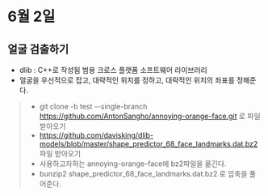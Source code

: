 # 6월 2일

## 얼굴 검출하기
- dlib : C++로 작성됨 범용 크로스 플랫폼 소프트웨어 라이브러리
- 얼굴을 우선적으로 잡고, 대략적인 위치를 정하고, 대략적인 위치의 좌표를 정해준다.

> - git clone -b test --single-branch https://github.com/AntonSangho/annoying-orange-face.git 로 파일받아오기
> - https://github.com/davisking/dlib-models/blob/master/shape_predictor_68_face_landmarks.dat.bz2 파일 받아오기
> - 사용하고자하는 annoying-orange-face에 bz2파일을 옮긴다.
> - bunzip2 shape_predictor_68_face_landmarks.dat.bz2 로 압축을 풀어준다.
